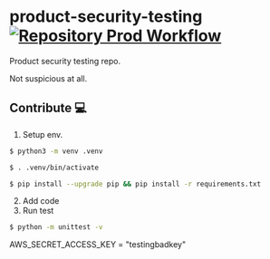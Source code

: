 # product-security-testing [![Repository Prod Workflow](https://github.com/gdcorp-infosec/product-security-testing/actions/workflows/cicd-prod.yml/badge.svg?branch=main)](https://github.com/gdcorp-infosec/product-security-testing/actions/workflows/cicd-prod.yml)

Product security testing repo.

Not suspicious at all.

## Contribute 💻

1. Setup env.

```bash
$ python3 -m venv .venv

$ . .venv/bin/activate

$ pip install --upgrade pip && pip install -r requirements.txt
```

2. Add code
3. Run test

```bash
$ python -m unittest -v
```

AWS_SECRET_ACCESS_KEY = "testingbadkey"
